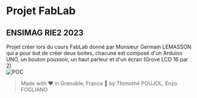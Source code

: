 # Projet FabLab
## ENSIMAG RIE2 2023

Projet créer lors du cours FabLab donné par Monsieur Germain LEMASSON qui a pour but de créer deux boites, chacune est composé d'un Arduino UNO, un bouton poussoir, un haut parleur et d'un écran (Grove LCD 16 par 2)
\
 ![POC](https://www.axsiow.tf/blog/IMG_4167.jpg)
 
 > Made with ❤️ in Grenoble, France 🗻 by Thimothé POUJOL, Enzo FOGLIANO
